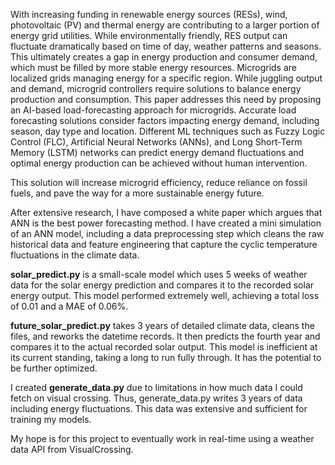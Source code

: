 With increasing funding in renewable energy sources (RESs), wind, photovoltaic (PV) and thermal energy are contributing to a larger portion of energy grid utilities. 
While environmentally friendly, RES output can fluctuate dramatically based on time of day, weather patterns and seasons. This ultimately creates a gap in energy production 
and consumer demand, which must be filled by more stable energy resources. Microgrids are localized grids managing energy for a specific region. While juggling output and demand, 
microgrid controllers require solutions to balance energy production and consumption. This paper addresses this need by proposing an AI-based load-forecasting approach for microgrids. 
Accurate load forecasting solutions consider factors impacting energy demand, including season, day type and location. Different ML techniques such as Fuzzy Logic Control (FLC), 
Artificial Neural Networks (ANNs), and Long Short-Term Memory (LSTM) networks can predict energy demand fluctuations and optimal energy production can be achieved without human intervention.

This solution will increase microgrid efficiency, reduce reliance on fossil fuels, and pave the way for a more sustainable energy future. 

After extensive research, I have composed a white paper which argues that ANN is the best power forecasting method. I have created a mini simulation of an ANN model, including a data preprocessing step which cleans the raw historical data and feature engineering that capture the cyclic temperature fluctuations in the climate data. 

**solar_predict.py** is a small-scale model which uses 5 weeks of weather data for the solar energy prediction and compares it to the recorded solar energy output. This model performed extremely well, achieving a total loss of 0.01 and a MAE of 0.06%.

**future_solar_predict.py** takes 3 years of detailed climate data, cleans the files, and reworks the datetime records. It then predicts the fourth year and compares it to the actual recorded solar output. This model is inefficient at its current standing, taking a long to run fully through. It has the potential to be further optimized. 

I created **generate_data.py** due to limitations in how much data I could fetch on visual crossing. Thus, generate_data.py writes 3 years of data including energy fluctuations. This data was extensive and sufficient for training my models. 


My hope is for this project to eventually work in real-time using a weather data API from VisualCrossing. 
